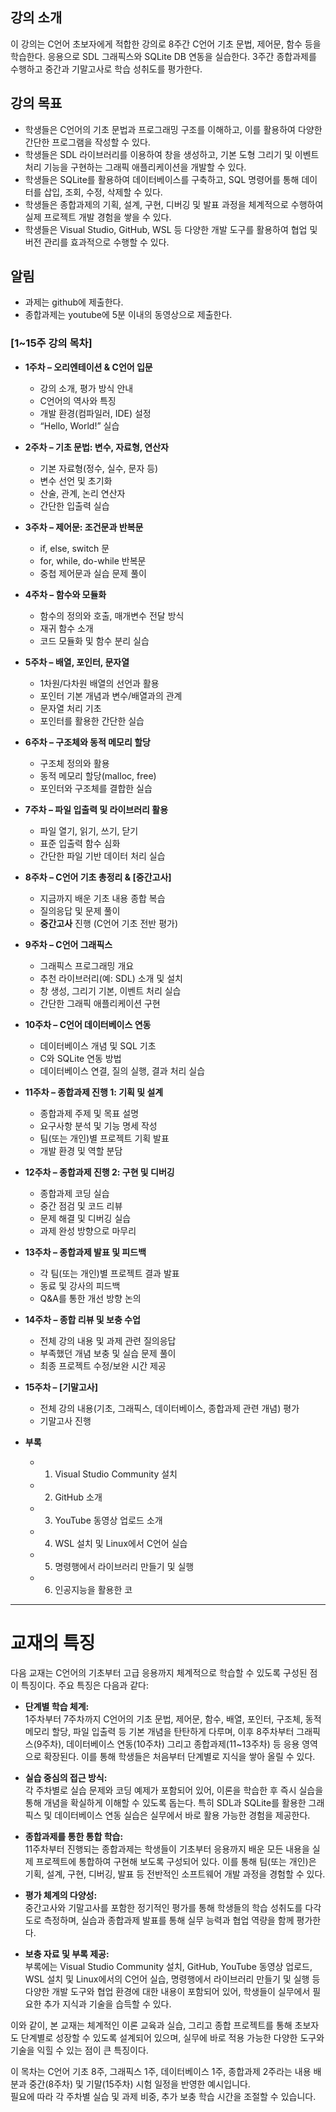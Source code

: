 ## 강의 소개
이 강의는 C언어 초보자에게 적합한 강의로 8주간 C언어 기초 문법, 제어문, 함수 등을 학습한다. 응용으로 SDL 그래픽스와 SQLite DB 연동을 실습한다. 3주간 종합과제를 수행하고 중간과 기말고사로 학습 성취도를 평가한다.

## 강의 목표
- 학생들은 C언어의 기초 문법과 프로그래밍 구조를 이해하고, 이를 활용하여 다양한 간단한 프로그램을 작성할 수 있다.
- 학생들은 SDL 라이브러리를 이용하여 창을 생성하고, 기본 도형 그리기 및 이벤트 처리 기능을 구현하는 그래픽 애플리케이션을 개발할 수 있다.
- 학생들은 SQLite를 활용하여 데이터베이스를 구축하고, SQL 명령어를 통해 데이터를 삽입, 조회, 수정, 삭제할 수 있다.
- 학생들은 종합과제의 기획, 설계, 구현, 디버깅 및 발표 과정을 체계적으로 수행하여 실제 프로젝트 개발 경험을 쌓을 수 있다.
- 학생들은 Visual Studio, GitHub, WSL 등 다양한 개발 도구를 활용하여 협업 및 버전 관리를 효과적으로 수행할 수 있다.

## 알림
- 과제는 github에 제출한다.
- 종합과제는 youtube에 5분 이내의 동영상으로 제출한다. 

### **[1~15주 강의 목차]**

- **1주차 – 오리엔테이션 & C언어 입문**  
  - 강의 소개, 평가 방식 안내  
  - C언어의 역사와 특징  
  - 개발 환경(컴파일러, IDE) 설정  
  - “Hello, World!” 실습

- **2주차 – 기초 문법: 변수, 자료형, 연산자**  
  - 기본 자료형(정수, 실수, 문자 등)  
  - 변수 선언 및 초기화  
  - 산술, 관계, 논리 연산자  
  - 간단한 입출력 실습

- **3주차 – 제어문: 조건문과 반복문**  
  - if, else, switch 문  
  - for, while, do-while 반복문  
  - 중첩 제어문과 실습 문제 풀이

- **4주차 – 함수와 모듈화**  
  - 함수의 정의와 호출, 매개변수 전달 방식  
  - 재귀 함수 소개  
  - 코드 모듈화 및 함수 분리 실습

- **5주차 – 배열, 포인터, 문자열**  
  - 1차원/다차원 배열의 선언과 활용  
  - 포인터 기본 개념과 변수/배열과의 관계  
  - 문자열 처리 기초  
  - 포인터를 활용한 간단한 실습

- **6주차 – 구조체와 동적 메모리 할당**  
  - 구조체 정의와 활용  
  - 동적 메모리 할당(malloc, free)  
  - 포인터와 구조체를 결합한 실습

- **7주차 – 파일 입출력 및 라이브러리 활용**  
  - 파일 열기, 읽기, 쓰기, 닫기  
  - 표준 입출력 함수 심화  
  - 간단한 파일 기반 데이터 처리 실습

- **8주차 – C언어 기초 총정리 & **[중간고사]****  
  - 지금까지 배운 기초 내용 종합 복습  
  - 질의응답 및 문제 풀이  
  - **중간고사** 진행 (C언어 기초 전반 평가)

- **9주차 – C언어 그래픽스**  
  - 그래픽스 프로그래밍 개요  
  - 추천 라이브러리(예: SDL) 소개 및 설치  
  - 창 생성, 그리기 기본, 이벤트 처리 실습  
  - 간단한 그래픽 애플리케이션 구현

- **10주차 – C언어 데이터베이스 연동**  
  - 데이터베이스 개념 및 SQL 기초  
  - C와 SQLite 연동 방법  
  - 데이터베이스 연결, 질의 실행, 결과 처리 실습

- **11주차 – 종합과제 진행 1: 기획 및 설계**  
  - 종합과제 주제 및 목표 설명  
  - 요구사항 분석 및 기능 명세 작성  
  - 팀(또는 개인)별 프로젝트 기획 발표  
  - 개발 환경 및 역할 분담

- **12주차 – 종합과제 진행 2: 구현 및 디버깅**  
  - 종합과제 코딩 실습  
  - 중간 점검 및 코드 리뷰  
  - 문제 해결 및 디버깅 실습  
  - 과제 완성 방향으로 마무리

- **13주차 – 종합과제 발표 및 피드백**  
  - 각 팀(또는 개인)별 프로젝트 결과 발표  
  - 동료 및 강사의 피드백  
  - Q&A를 통한 개선 방향 논의

- **14주차 – 종합 리뷰 및 보충 수업**  
  - 전체 강의 내용 및 과제 관련 질의응답  
  - 부족했던 개념 보충 및 실습 문제 풀이  
  - 최종 프로젝트 수정/보완 시간 제공

- **15주차 – **[기말고사]****  
  - 전체 강의 내용(기초, 그래픽스, 데이터베이스, 종합과제 관련 개념) 평가  
  - 기말고사 진행

- **부록**  
  - 1. Visual Studio Community 설치  
  - 2. GitHub 소개  
  - 3. YouTube 동영상 업로드 소개  
  - 4. WSL 설치 및 Linux에서 C언어 실습  
  - 5. 명령행에서 라이브러리 만들기 및 실행
  - 6. 인공지능을 활용한 코
   
---
# 교재의 특징

다음 교재는 C언어의 기초부터 고급 응용까지 체계적으로 학습할 수 있도록 구성된 점이 특징이다. 주요 특징은 다음과 같다:

- **단계별 학습 체계:**  
  1주차부터 7주차까지 C언어의 기초 문법, 제어문, 함수, 배열, 포인터, 구조체, 동적 메모리 할당, 파일 입출력 등 기본 개념을 탄탄하게 다루며, 이후 8주차부터 그래픽스(9주차), 데이터베이스 연동(10주차) 그리고 종합과제(11~13주차) 등 응용 영역으로 확장된다. 이를 통해 학생들은 처음부터 단계별로 지식을 쌓아 올릴 수 있다.

- **실습 중심의 접근 방식:**  
  각 주차별로 실습 문제와 코딩 예제가 포함되어 있어, 이론을 학습한 후 즉시 실습을 통해 개념을 확실하게 이해할 수 있도록 돕는다. 특히 SDL과 SQLite를 활용한 그래픽스 및 데이터베이스 연동 실습은 실무에서 바로 활용 가능한 경험을 제공한다.

- **종합과제를 통한 통합 학습:**  
  11주차부터 진행되는 종합과제는 학생들이 기초부터 응용까지 배운 모든 내용을 실제 프로젝트에 통합하여 구현해 보도록 구성되어 있다. 이를 통해 팀(또는 개인)은 기획, 설계, 구현, 디버깅, 발표 등 전반적인 소프트웨어 개발 과정을 경험할 수 있다.

- **평가 체계의 다양성:**  
  중간고사와 기말고사를 포함한 정기적인 평가를 통해 학생들의 학습 성취도를 다각도로 측정하며, 실습과 종합과제 발표를 통해 실무 능력과 협업 역량을 함께 평가한다.

- **보충 자료 및 부록 제공:**  
  부록에는 Visual Studio Community 설치, GitHub, YouTube 동영상 업로드, WSL 설치 및 Linux에서의 C언어 실습, 명령행에서 라이브러리 만들기 및 실행 등 다양한 개발 도구와 협업 환경에 대한 내용이 포함되어 있어, 학생들이 실무에서 필요한 추가 지식과 기술을 습득할 수 있다.

이와 같이, 본 교재는 체계적인 이론 교육과 실습, 그리고 종합 프로젝트를 통해 초보자도 단계별로 성장할 수 있도록 설계되어 있으며, 실무에 바로 적용 가능한 다양한 도구와 기술을 익힐 수 있는 점이 큰 특징이다.

이 목차는 C언어 기초 8주, 그래픽스 1주, 데이터베이스 1주, 종합과제 2주라는 내용 배분과 중간(8주차) 및 기말(15주차) 시험 일정을 반영한 예시입니다.  
필요에 따라 각 주차별 실습 및 과제 비중, 추가 보충 학습 시간을 조절할 수 있습니다.
